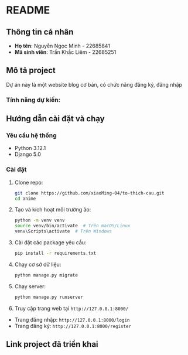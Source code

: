 # README

## Thông tin cá nhân
- **Họ tên**: Nguyễn Ngọc Minh - 22685841
- **Mã sinh viên**: Trần Khắc Liêm - 22685251

## Mô tả project
Dự án này là một website blog cơ bản, có chức năng đăng ký, đăng nhập

### Tính năng dự kiến:

## Hướng dẫn cài đặt và chạy

### Yêu cầu hệ thống
- Python 3.12.1
- Django 5.0

### Cài đặt
1. Clone repo:
   ```sh
   git clone https://github.com/xiaoMing-04/to-thich-cau.git
   cd anime
   ```
2. Tạo và kích hoạt môi trường ảo:
   ```sh
   python -m venv venv
   source venv/bin/activate  # Trên macOS/Linux
   venv\Scripts\activate  # Trên Windows
   ```
3. Cài đặt các package yêu cầu:
   ```sh
   pip install -r requirements.txt
   ```
4. Chạy cơ sở dữ liệu:
   ```sh
   python manage.py migrate
   ```
5. Chạy server:
   ```sh
   python manage.py runserver
   ```
6. Truy cập trang web tại `http://127.0.0.1:8000/`
- Trang đăng nhập: `http://127.0.0.1:8000/login`
- Trang đăng ký: `http://127.0.0.1:8000/register`

## Link project đã triển khai

